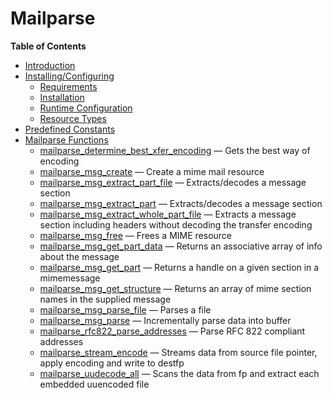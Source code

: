 Mailparse
=========

**Table of Contents**

-   [Introduction](/intro/mailparse.html)
-   [Installing/Configuring](/mailparse/setup.html)
    -   [Requirements](/mailparse/setup.html#Requirements)
    -   [Installation](/mailparse/setup.html#Installation)
    -   [Runtime
        Configuration](/mailparse/setup.html#Runtime%20Configuration)
    -   [Resource Types](/mailparse/setup.html#Resource%20Types)
-   [Predefined Constants](/mailparse/constants.html)
-   [Mailparse Functions](/ref/mailparse.html)
    -   [mailparse\_determine\_best\_xfer\_encoding](/ref/mailparse.html#mailparse_determine_best_xfer_encoding)
        — Gets the best way of encoding
    -   [mailparse\_msg\_create](/ref/mailparse.html#mailparse_msg_create)
        — Create a mime mail resource
    -   [mailparse\_msg\_extract\_part\_file](/ref/mailparse.html#mailparse_msg_extract_part_file)
        — Extracts/decodes a message section
    -   [mailparse\_msg\_extract\_part](/ref/mailparse.html#mailparse_msg_extract_part)
        — Extracts/decodes a message section
    -   [mailparse\_msg\_extract\_whole\_part\_file](/ref/mailparse.html#mailparse_msg_extract_whole_part_file)
        — Extracts a message section including headers without decoding
        the transfer encoding
    -   [mailparse\_msg\_free](/ref/mailparse.html#mailparse_msg_free) —
        Frees a MIME resource
    -   [mailparse\_msg\_get\_part\_data](/ref/mailparse.html#mailparse_msg_get_part_data)
        — Returns an associative array of info about the message
    -   [mailparse\_msg\_get\_part](/ref/mailparse.html#mailparse_msg_get_part)
        — Returns a handle on a given section in a mimemessage
    -   [mailparse\_msg\_get\_structure](/ref/mailparse.html#mailparse_msg_get_structure)
        — Returns an array of mime section names in the supplied message
    -   [mailparse\_msg\_parse\_file](/ref/mailparse.html#mailparse_msg_parse_file)
        — Parses a file
    -   [mailparse\_msg\_parse](/ref/mailparse.html#mailparse_msg_parse)
        — Incrementally parse data into buffer
    -   [mailparse\_rfc822\_parse\_addresses](/ref/mailparse.html#mailparse_rfc822_parse_addresses)
        — Parse RFC 822 compliant addresses
    -   [mailparse\_stream\_encode](/ref/mailparse.html#mailparse_stream_encode)
        — Streams data from source file pointer, apply encoding and
        write to destfp
    -   [mailparse\_uudecode\_all](/ref/mailparse.html#mailparse_uudecode_all)
        — Scans the data from fp and extract each embedded uuencoded
        file

